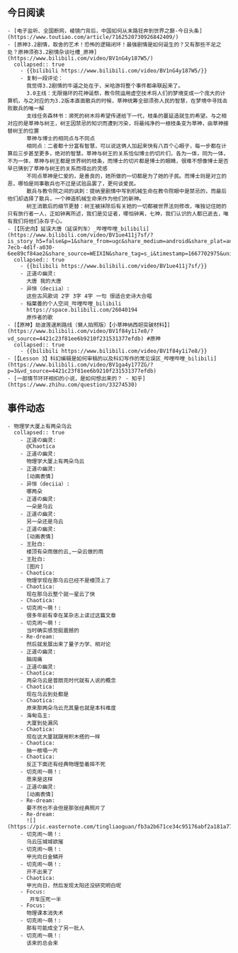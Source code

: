 ## 今日阅读
	- [电子监听、全国断网，棱镜门背后，中国如何从末路狂奔到世界之巅-今日头条](https://www.toutiao.com/article/7162520730926842409/)
	- [原神3.2剧情，取舍的艺术！恐怖的逻辑闭环！最强剧情是如何诞生的？又有那些不足之处？原神须弥3.2剧情杂谈吐槽_原神](https://www.bilibili.com/video/BV1nG4y187W5/)
	  collapsed:: true
		- {{bilibili https://www.bilibili.com/video/BV1nG4y187W5/}}
		- 复制一段评论：
		  我觉得3.2剧情的牛逼之处在于，米哈游将整个事件都串联起来了。
		  3.0主线：无限循环的花神诞祭，教令院运用虚空技术将人们的梦境变成一个庞大的计算机，与之对应的为3.2版本直面散兵的时候，草神统筹全部须弥人民的智慧，在梦境中寻找击败散兵的唯一解
		  支线任务森林书：濒死的树木将希望传递给下一代，枝条的蔓延造就生的希望。与之相对应的是草神与树王，树王因禁忌的知识而遭到污染，将最纯净的一根枝条变为草神，由草神接替树王的位置
		  草神与博士的相同点与不同点
		  相同点：二者都十分富有智慧，可以说这俩人加起来快有八百个心眼子，每一步都在计算后三步甚至更多，绝对的智慧。草神与树王的关系恰似博士的切片们，各为一体，同为一体，不为一体，草神与树王都是世界树的枝条，而博士的切片都是博士的眼睛，很难不想像博士是否早已猜到了草神与树王的关系而得出的灵感
		  不同点草神是仁爱的，是善良的，她所做的一切都是为了她的子民。而博士则是对立的恶，哪怕是同事散兵也不过是试验品罢了，更何谈爱民。
		  散兵与教令院之间的讽刺：提纳里剧情中写到机械生命在教令院眼中是禁忌的，而最后他们却选择了散兵，一个神造机械生命来作为他们的新神。
		  树王消散后的细节更替：树王被抹除后有关她的一切都被世界法则修改，唯独记住她的只有旅行者一人，正如钟离所述，我们是见证者，哪怕钟离，七神，我们认识的人都已逝去，唯有我们将他们永存于心。​
	- [【历史向】延误大唐（延误列车）_哔哩哔哩_bilibili](https://www.bilibili.com/video/BV1ue411j7sf/?is_story_h5=false&p=1&share_from=ugc&share_medium=android&share_plat=android&share_session_id=125e84c7-7ecb-4d1f-a030-6ee89cf84ae2&share_source=WEIXIN&share_tag=s_i&timestamp=1667702975&unique_k=0ts0Luk&vd_source=4421c23f81ee6b9210f231531377efdb)
	  collapsed:: true
		- {{bilibili https://www.bilibili.com/video/BV1ue411j7sf/}}
		- 正道の幽灵:
		  大唐 我的大唐
		- 异恒（deciia）:
		  这些古风歌词 2字 3字 4字 一句 很适合史诗大合唱
		- 稲葉曇的个人空间_哔哩哔哩_bilibili
		  https://space.bilibili.com/26040194
		  原作者的歌
	- [【原神】劫波莲速刷路线（懒人拍照版）【小草神纳西妲突破材料】](https://www.bilibili.com/video/BV1f84y1i7e8/?vd_source=4421c23f81ee6b9210f231531377efdb) #原神
	  collapsed:: true
		- {{bilibili https://www.bilibili.com/video/BV1f84y1i7e8/}}
	- [【Lesson 3】科幻编辑是如何审稿的以及科幻写作的常见误区_哔哩哔哩_bilibili](https://www.bilibili.com/video/BV1ga4y177ZG/?p=3&vd_source=4421c23f81ee6b9210f231531377efdb)
	- [一部情节环环相扣的小说，是如何想出来的？ - 知乎](https://www.zhihu.com/question/33274530)
## 事件动态
	- 物理学大厦上有两朵乌云
	  collapsed:: true
		- 正道の幽灵:
		  @Chaotica
		- 正道の幽灵:
		  物理学大厦上有两朵乌云
		- 正道の幽灵:
		  [动画表情]
		- 异恒（deciia）:
		  哪两朵
		- 正道の幽灵:
		  一朵是乌云
		- 正道の幽灵:
		  另一朵还是乌云
		- 正道の幽灵:
		  [动画表情]
		- 王肚白:
		  楼顶有朵雨做的云,一朵云做的雨
		- 王肚白:
		  [图片]
		- Chaotica:
		  物理学现在那乌云已经不是楼顶上了
		- Chaotica:
		  现在那乌云整个就一星云了快
		- Chaotica:
		- 切克闹～萌！:
		  很多年前有幸在某杂志上读过这篇文章
		- 切克闹～萌！:
		  当时确实感觉挺震撼的
		- Re-dream:
		  然后就发展出来了量子力学、相对论
		- 正道の幽灵:
		  脑阔痛
		- 正道の幽灵:
		- Chaotica:
		  两朵乌云是普朗克时代就有人说的概念
		- Chaotica:
		  现在乌云到处都是
		- Chaotica:
		  原来那两朵乌云充其量也就是本科难度
		- 海甸岛主:
		  大厦到处漏风
		- Chaotica:
		  现在这大厦就跟用积木搭的一样
		- Chaotica:
		  抽一根塌一片
		- Chaotica:
		  反正下面还有经典物理垫着摔不死
		- 切克闹～萌！:
		  愿来是这样
		- 正道の幽灵:
		  [动画表情]
		- Re-dream:
		  要不然也不会但是那张经典照片了
		- Re-dream:
		  ![](https://pic.easternote.com/tingliaoguan/fb3a2b671ce34c95176abf2a181a771.jpg)
		- 切克闹～萌！:
		  乌云压城城欲摧
		- 切克闹～萌！:
		  甲光向日金鳞开
		- 切克闹～萌！:
		  开不出来了
		- Chaotica:
		  甲光向日，然后发现太阳还没研究明白呢
		- Focus:
		   开车压死一半
		- Focus:
		  物理课本消失术
		- 切克闹～萌！:
		  那有可能成全了另一批人
		- 切克闹～萌！:
		  该来的总会来